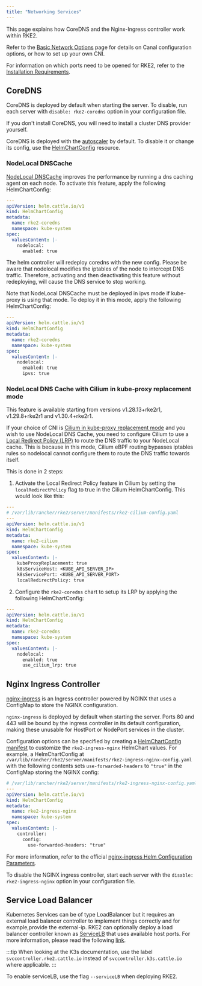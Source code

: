 ```yaml
---
title: "Networking Services"
---
```


This page explains how CoreDNS and the Nginx-Ingress controller work within RKE2.

Refer to the [Basic Network Options](basic_network_options.md) page for details on Canal configuration options, or how to set up your own CNI.

For information on which ports need to be opened for RKE2, refer to the [Installation Requirements](../install/requirements.md).

## CoreDNS

CoreDNS is deployed by default when starting the server. To disable, run each server with `disable: rke2-coredns` option in your configuration file.

If you don't install CoreDNS, you will need to install a cluster DNS provider yourself.

CoreDNS is deployed with the [autoscaler](https://github.com/kubernetes-incubator/cluster-proportional-autoscaler) by default. To disable it or change its config, use the [HelmChartConfig](../helm.md#customizing-packaged-components-with-helmchartconfig) resource.

### NodeLocal DNSCache

[NodeLocal DNSCache](https://kubernetes.io/docs/tasks/administer-cluster/nodelocaldns/) improves the performance by running a dns caching agent on each node. To activate this feature, apply the following HelmChartConfig:

```yaml
---
apiVersion: helm.cattle.io/v1
kind: HelmChartConfig
metadata:
  name: rke2-coredns
  namespace: kube-system
spec:
  valuesContent: |-
    nodelocal:
      enabled: true
```
The helm controller will redeploy coredns with the new config. Please be aware that nodelocal modifies the iptables of the node to intercept DNS traffic. Therefore, activating and then deactivating this feature without redeploying, will cause the DNS service to stop working.

Note that NodeLocal DNSCache must be deployed in ipvs mode if kube-proxy is using that mode. To deploy it in this mode, apply the following HelmChartConfig:

```yaml
---
apiVersion: helm.cattle.io/v1
kind: HelmChartConfig
metadata:
  name: rke2-coredns
  namespace: kube-system
spec:
  valuesContent: |-
    nodelocal:
      enabled: true
      ipvs: true
```

### NodeLocal DNS Cache with Cilium in kube-proxy replacement mode
This feature is available starting from versions v1.28.13+rke2r1, v1.29.8+rke2r1 and v1.30.4+rke2r1.

If your choice of CNI is [Cilium in kube-proxy replacement mode](https://docs.rke2.io/networking/basic_network_options#install-a-cni-plugin) and you wish to use NodeLocal DNS Cache, you need to configure Cilium to use a [Local Redirect Policy (LRP)](https://docs.cilium.io/en/v1.15/network/kubernetes/local-redirect-policy/#node-local-dns-cache) to route the DNS traffic to your NodeLocal cache. This is because in this mode, Cilium eBPF routing bypasses iptables rules so nodelocal cannot configure them to route the DNS traffic towards itself.

This is done in 2 steps:
1. Activate the Local Redirect Policy feature in Cilium by setting the `localRedirectPolicy` flag to true in the Cilium HelmChartConfig.
This would look like this:
```yaml
---
# /var/lib/rancher/rke2/server/manifests/rke2-cilium-config.yaml
---
apiVersion: helm.cattle.io/v1
kind: HelmChartConfig
metadata:
  name: rke2-cilium
  namespace: kube-system
spec:
  valuesContent: |-
    kubeProxyReplacement: true
    k8sServiceHost: <KUBE_API_SERVER_IP>
    k8sServicePort: <KUBE_API_SERVER_PORT>
    localRedirectPolicy: true

```
2. Configure the `rke2-coredns` chart to setup its LRP by applying the following HelmChartConfig:
```yaml
---
apiVersion: helm.cattle.io/v1
kind: HelmChartConfig
metadata:
  name: rke2-coredns
  namespace: kube-system
spec:
  valuesContent: |-
    nodelocal:
      enabled: true
      use_cilium_lrp: true
```


## Nginx Ingress Controller

[nginx-ingress](https://github.com/kubernetes/ingress-nginx) is an Ingress controller powered by NGINX that uses a ConfigMap to store the NGINX configuration.

`nginx-ingress` is deployed by default when starting the server. Ports 80 and 443 will be bound by the ingress controller in its default configuration, making these unusable for HostPort or NodePort services in the cluster.

Configuration options can be specified by creating a [HelmChartConfig manifest](../helm.md#customizing-packaged-components-with-helmchartconfig) to customize the `rke2-ingress-nginx` HelmChart values. For example, a HelmChartConfig at `/var/lib/rancher/rke2/server/manifests/rke2-ingress-nginx-config.yaml` with the following contents sets `use-forwarded-headers` to `"true"` in the ConfigMap storing the NGINX config:
```yaml
# /var/lib/rancher/rke2/server/manifests/rke2-ingress-nginx-config.yaml
---
apiVersion: helm.cattle.io/v1
kind: HelmChartConfig
metadata:
  name: rke2-ingress-nginx
  namespace: kube-system
spec:
  valuesContent: |-
    controller:
      config:
        use-forwarded-headers: "true"
```
For more information, refer to the official [nginx-ingress Helm Configuration Parameters](https://github.com/kubernetes/ingress-nginx/tree/main/charts/ingress-nginx#configuration).

To disable the NGINX ingress controller, start each server with the `disable: rke2-ingress-nginx` option in your configuration file.

## Service Load Balancer

Kubernetes Services can be of type LoadBalancer but it requires an external load balancer controller to implement things correctly and for example,provide the external-ip. RKE2 can optionally deploy a load balancer controller known as [ServiceLB](https://github.com/k3s-io/klipper-lb) that uses available host ports. For more information, please read the following [link](https://docs.k3s.io/networking/networking-services#service-load-balancer).

:::tip
When looking at the K3s documentation, use the label `svccontroller.rke2.cattle.io` instead of `svccontroller.k3s.cattle.io` where applicable.
:::

To enable serviceLB, use the flag `--serviceLB` when deploying RKE2.